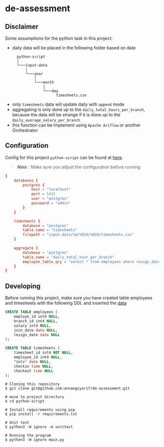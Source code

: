 # de-assessment
## Disclaimer
Some assumptions for the python task in this project:
* daily data will be placed in the following folder based on date
  ```
    python-script
    |  
    └───input-data
        |
        └───year
            |
            └───month
                |
                └───day
                      timesheets.csv
  ```
* only `timesheets` data will update daily with `append` mode
* aggregating is only done up to the `daily_total_hours_per_branch`, because the data will be strange if it is done up to the `daily_average_salary_per_branch`
* this function can be implement using `Apache Ariflow` or another Orchestrator

## Configuration
Config for this project `python-script` can be found at [here](https://github.com/annangsyarif/de-assessment/blob/main/python-script/config/config.conf).
>**_Note_** : Make sure you adjust the configuration before running
```conf
{
    databases {
        postgres {
            host = "localhost"
            port = 5432
            user = "postgres"
            password = "admin"
        }
    }

    timesheets {
        database = "postgres"
        table_name = "timesheets"
        filepath = "input-data/%d/%02d/%02d/timesheets.csv"
    }

    aggregate {
        database = "postgres"
        table_name = "daily_total_hour_per_branch"
        employee_table_qry = "select * from employees where resign_date is null"
    }
}
```
## Developing
Before running this project, make sure you have created table employees and timesheets with the following DDL and inserted the [data](https://github.com/annangsyarif/de-assessment/tree/main/data)
```SQL
CREATE TABLE employees (
	employe_id int4 NULL,
	branch_id int4 NULL,
	salary int4 NULL,
	join_date date NULL,
	resign_date date NULL
);

CREATE TABLE timesheets (
	timesheet_id int4 NOT NULL,
	employee_id int4 NULL,
	"date" date NULL,
	checkin time NULL,
	checkout time NULL
);
```
```shell
# Cloning this repository
$ git clone git@github.com:annangsyarif/de-assessment.git

# move to project directory
$ cd python-script

# Install requirements using pip
$ pip install -r requirements.txt

# Unit test
$ python3 -W ignore -m unittest

# Running the program
$ python3 -W ignore main.py
```
